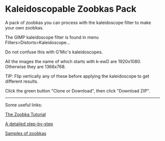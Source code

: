 # Kaleidoscopable Zoobkas Pack
A pack of zoobkas you can process with the kaleidoscope filter to make your own zoobkas.

The GIMP kaleidoscope filter is found in menu Filters>Distorts>Kaleidoscope...

Do not confuse this with G'Mic's kaleidoscopes.

All the images the name of which starts with k-ewD are 1920x1080. Otherwise they are 1366x768.

TIP: Flip vertically any of these before applying the kaleidoscope to get different results.

Click the green button "Clone or Download", then click "Download ZIP".

---

Some useful links:

[The Zoobka Tutorial](https://www.gimp-forum.net/Thread-Zoobka-A-technique-to-make-beautiful-material-effects)

[A detailed step-by-step](https://github.com/BlaxOne/Zoobka-step-by-step)

[Samples of zoobkas](https://www.deviantart.com/g017/journal/New-Zoobka-Art-Beautiful-abstracts-in-no-time-829163839)
